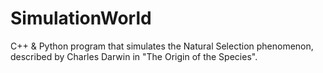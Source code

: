 # SimulationWorld
C++ &amp; Python program that simulates the Natural Selection phenomenon, described by Charles Darwin in "The Origin of the Species".
